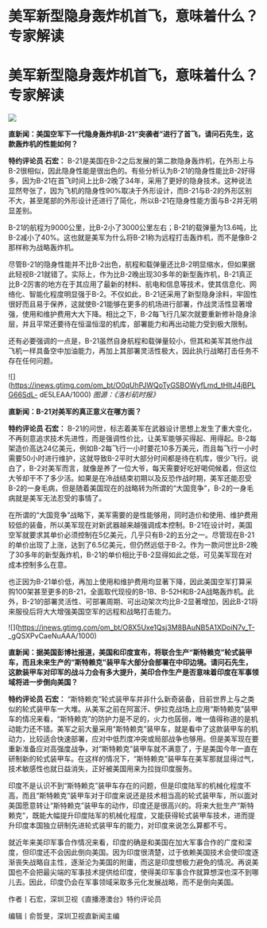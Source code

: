 # 美军新型隐身轰炸机首飞，意味着什么？专家解读

# 美军新型隐身轰炸机首飞，意味着什么？专家解读

![](https://inews.gtimg.com/om_bt/OL7mvOiwJGlXOYuIu2Nf6x9U3fr0C9UqIf3NEZurfBAT8AA/1000)

**直新闻：美国空军下一代隐身轰炸机B-21“突袭者”进行了首飞，请问石先生，这款轰炸机的性能如何？**

**特约评论员 石宏：**
B-21是美国在B-2之后发展的第二款隐身轰炸机，在外形上与B-2很相似，因此隐身性能是很出色的。有些分析认为B-21的隐身性能比B-2好得多，因为B-21在首飞时间上比B-2晚了34年，采用了更好的隐身技术。这种说法显然夸张了，因为飞机的隐身性90%取决于外形设计，而B-21与B-2的外形区别不大，甚至尾部的外形设计还进行了简化，所以B-21在隐身性能方面与B-2并无明显差别。

B-21的航程为9000公里，比B-2小了3000公里左右；B-21的载弹量为13.6吨，比B-2减小了40%。这也就是美军为什么将B-21称为远程打击轰炸机，而不是像B-2那样称为战略轰炸机。

尽管B-21的隐身性能并不比B-2出色，航程和载弹量还比B-2明显缩水，但如果据此轻视B-21就错了。实际上，作为比B-2晚出现30多年的新型轰炸机，B-21真正比B-2厉害的地方在于其应用了最新的材料、航电和信息等技术，使其信息化、网络化、智能化程度明显强于B-2。不仅如此，B-21还采用了新型隐身涂料，牢固性很好而且易于保养，这就使B-21能够在更多的机场进行部署，作战灵活性显著增强，使用和维护费用大大下降。相比之下，B-2每飞行几架次就要重新修补隐身涂层，并且平常还要待在恒温恒湿的机库，部署能力和再出动能力受到极大限制。

还有必要强调的一点是，B-21虽然自身航程和载弹量较小，但其和美军其他作战飞机一样具备空中加油能力，再加上其部署灵活性极大，因此执行战略打击任务不存在任何问题。

![](https://inews.gtimg.com/om_bt/O0qUhPJWQoTyGSBOWyfLmd_tHItJ4jBPLG66SdL-
dE5LEAA/1000) _图源：《洛杉矶时报》_

**直新闻：B-21对美军的真正意义在哪方面？**

**特约评论员 石宏：**
B-21的问世，标志着美军在武器设计思想上发生了重大变化，不再刻意追求技术先进性，而是强调性价比，让美军能够买得起、用得起。B-2每架造价高达24亿美元，例如B-2每飞行一小时要花10多万美元，而且每飞行一小时需要50小时进行维护，这就导致B-2平时大部分时间都是待在机库，很少飞行。说白了，B-2对美军而言，就像是养了一位大爷，每天需要好吃好喝伺候着，但这位大爷却干不了多少活。如果是在冷战结束初期以及反恐作战时期，美军还能忍受B-2的一身毛病，但是随着美国现在的战略转为所谓的“大国竞争”，B-2的一身毛病就是美军无法忍受的事情了。

在所谓的“大国竞争”战略下，美军需要的是性能够用，同时造价和使用、维护费用较低的装备，所以美军现在对新武器越来越强调成本控制。B-21在设计时，美国空军就要求其单价必须控制在5亿美元，几乎只有B-2的五分之一。尽管现在B-21的单价出现了上涨，达到了6.5亿美元，但仍然远低于B-2。作为一款问世比B-2晚了30多年的新型轰炸机，B-21的单价相比于B-2显得如此之低，可见美军现在对成本控制多么在意。

也正因为B-21单价低，再加上使用和维护费用均显著下降，因此美国空军打算采购100架甚至更多的B-21，全面取代现役的B-1B、B-52H和B-2A战略轰炸机。此外，B-21的部署灵活性、可部署周期、可出动架次均比B-2显著增加，因此B-21将来服役后将大大增强美国空军的远程和战略打击能力。

![](https://inews.gtimg.com/om_bt/O8X5Uxe1Qsj3M8BAuNB5A1XDoiN7v_T-
_gQSXPvCaeNuAAA/1000)

**直新闻：据美国彭博社报道，美国和印度宣布，将联合生产“斯特赖克”轮式装甲车，而且未来生产的“斯特赖克”装甲车大部分会部署在中印边境。请问石先生，这款装甲车对印军的战斗力会有多大提升，美印合作生产是否意味着印度在军事领域将进一步倒向美国？**

**特约评论员 石宏：**
“斯特赖克”轮式装甲车并非什么新奇装备，目前世界上与之类似的轮式装甲车一大堆。从美军之前在阿富汗、伊拉克战场上应用“斯特赖克”装甲车的情况来看，“斯特赖克”的防护力是不足的，火力也孱弱，唯一值得称道的是机动能力还不错。美军之前大量采用“斯特赖克”装甲车，就是看中了这款装甲车的机动力，比较适合快速部署，应对中低烈度冲突或局部战争也够用。但是美军现在要重新准备应对高强度战争，对“斯特赖克”装甲车就不满意了，于是美国今年一直在研制新的轮式装甲车。在这样的情况下，“斯特赖克”装甲车在美军那就显得过气，技术敏感性也就日益消失，正好被美国用来为拉拢印度服务。

印度不是认识不到“斯特赖克”装甲车存在的问题，但是印度陆军的机械化程度不高，而且“斯特赖克”装甲车对于印度来说还是技术相当高的轮式装甲车，所以面对美国愿意转让“斯特赖克”装甲车的动作，印度还是很高兴的。将来大批生产“斯特赖克”，既能大幅提升印度陆军的机械化程度，又能获得轮式装甲车技术，进而提升印度本国独立研制先进轮式装甲车的能力，对印度来说怎么算都不亏。

就近年来美印军事合作情况来看，印度的确是和美国在加大军事合作的广度和深度，但印度还不会因此倒向美国。因为印度很清楚，过于依赖美国技术会使印度逐渐丧失战略自主性，逐渐沦为美国的附庸，而这是印度想极力避免的情况。再说美国也不会把最尖端的军事技术提供给印度，使得美印军事合作就算想深也深不到哪儿去。因此，印度仍会在军事领域采取多元化发展战略，而不是倒向美国。

作者丨石宏，深圳卫视《直播港澳台》特约评论员

编辑丨俞哲旻，深圳卫视直新闻主编

